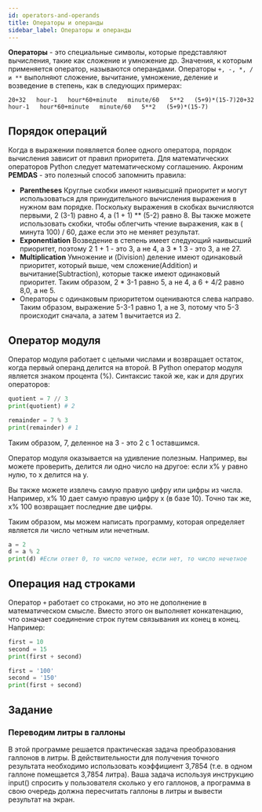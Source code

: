 ```yaml
---
id: operators-and-operands
title: Операторы и операнды
sidebar_label: Операторы и операнды
---
```


**Операторы** - это специальные символы, которые представляют вычисления, такие как сложение и умножение др. Значения, к которым применяется оператор, называются операндами. Операторы `+, -, *, / и **` выполняют сложение, вычитание, умножение, деление и возведение в степень, как в следующих примерах:
```notebook
20+32   hour-1   hour*60+minute   minute/60   5**2   (5+9)*(15-7)20+32   hour-1   hour*60+minute   minute/60   5**2   (5+9)*(15-7)
``` 

## Порядок операций
Когда в выражении появляется более одного оператора, порядок вычисления зависит от правил приоритета. Для математических операторов Python следует математическому соглашению. Акроним **PEMDAS** - это полезный способ запомнить правила:
- **Parentheses** Круглые скобки имеют наивысший приоритет и могут использоваться для принудительного вычисления выражения в нужном вам порядке. Поскольку выражения в скобках вычисляются первыми, 2  (3-1) равно 4, а (1 + 1) ** (5-2) равно 8. Вы также можете использовать скобки, чтобы облегчить чтение выражения, как в ( минута  100) / 60, даже если это не меняет результат.
- **Exponentiation** Возведение в степень имеет следующий наивысший приоритет, поэтому 2  1 + 1 - это 3, а не 4, а 3 * 1  3 - это 3, а не 27.
- **Multiplication** Умножение и (Division) деление имеют одинаковый приоритет, который выше, чем сложение(Addition) и вычитание(Subtraction), которые также имеют одинаковый приоритет. Таким образом, 2 * 3-1 равно 5, а не 4, а 6 + 4/2 равно 8,0, а не 5.
- Операторы с одинаковым приоритетом оцениваются слева направо. Таким образом, выражение 5-3-1 равно 1, а не 3, потому что 5-3 происходит сначала, а затем 1 вычитается из 2.

## Оператор модуля
Оператор модуля работает с целыми числами и возвращает остаток, когда первый операнд делится на второй. В Python оператор модуля является знаком процента (%). Синтаксис такой же, как и для других операторов:
```python
quotient = 7 // 3
print(quotient) # 2

remainder = 7 % 3
print(remainder) # 1
```

Таким образом, 7, деленное на 3 - это 2 с 1 оставшимся.

Оператор модуля оказывается на удивление полезным. Например, вы можете проверить, делится ли одно число на другое: если x% y равно нулю, то x делится на y.

Вы также можете извлечь самую правую цифру или цифры из числа. Например, x% 10 дает самую правую цифру x (в базе 10). Точно так же, x% 100 возвращает последние две цифры.

Таким образом, мы можем написать программу, которая определяет является ли число четным или нечетным. 

```python
a = 2
d = a % 2 
print(d) #Если ответ 0, то число четное, если нет, то число нечетное
```

## Операция над строками
Оператор `+` работает со строками, но это не дополнение в математическом смысле. Вместо этого он выполняет конкатенацию, что означает соединение строк путем связывания их конец в конец. Например:
```python
first = 10
second = 15
print(first + second)

first = '100'
second = '150'
print(first + second)
```

## Задание
### Переводим литры в галлоны
В этой программе решается практическая задача преобразования галлонов в литры. В действительности для получения точного результата необходимо использовать коэффициент 3,7854 (т.е. в одном галлоне помещается 3,7854 литра). Ваша задача используя инструкцию input() спросить у пользователя сколько у его галлонов, а программа в свою очередь должна пересчитать галлоны в литры и вывести результат на экран.